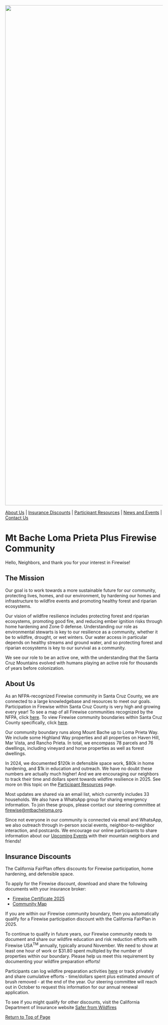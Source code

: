 <img src="Logo3.png" width="1600">

[About Us](#about-us) | [Insurance Discounts](#insurance-discounts) | [Participant Resources](https://winkleramy.github.io/Firewise/ParticipantResources.html) |  [News and Events](https://winkleramy.github.io/Firewise/Events.html) | [Contact Us](mailto:firewise@mtbacheloma.org?subject=Mt%20Bache%20Loma%20Prieta%20Plus%20Firewise)

# Mt Bache Loma Prieta Plus Firewise Community

Hello, Neighbors, and thank you for your interest in Firewise! 

## The Mission

Our goal is to work towards a more sustainable future for our community, protecting lives, homes, and our environment, by hardening our homes and infrastructure to wildfire events and promoting healthy forest and riparian ecosystems. 

Our vision of wildfire resilience includes protecting forest and riparian ecosystems, promoting good fire, and reducing ember ignition risks through home hardening and Zone 0 defense. Understanding our role as environmental stewarts is key to our resilience as a community, whether it be to wildfire, drought, or wet winters. Our water access in particular depends on healthy streams and ground water, and so protecting forest and riparian ecosystems is key to our survival as a community. 

We see our role to be an active one, with the understanding that the Santa Cruz Mountains evolved with humans playing an active role for thousands of years before colonization.

## About Us

As an NFPA-recognized Firewise community in Santa Cruz County, we are connected to a large knowledgebase and resources to meet our goals. Participation in Firewise within Santa Cruz County is very high and growing every year! To see a map of all Firewise communities recognized by the NFPA, click [here](https://nfpa.maps.arcgis.com/apps/Viewer/index.html?appid=c4a788340df748f18d98d8363145bb67). To view Firewise community boundaries within Santa Cruz County specifically, click [here](https://sccgis.maps.arcgis.com/apps/instant/basic/index.html?appid=2f4184e0622f48009be27031318be8e0).

Our community boundary runs along Mount Bache up to Loma Prieta Way. We include some Highland Way properties and all properties on Haven Hill, Mar Vista, and Rancho Prieta. In total, we encompass 78 parcels and 76 dwellings, including vineyard and horse properties as well as forest dwellings. 

In 2024, we documented $120k in defensible space work, $80k in home hardening, and $1k in education and outreach. We have no doubt these numbers are actually much higher! And we are encouraging our neighbors to track their time and dollars spent towards wildfire resilience in 2025. See more on this topic on the [Participant Resources](https://winkleramy.github.io/Firewise/ParticipantResources.html) page.

Most updates are shared via an email list, which currently includes 33 households. We also have a WhatsApp group for sharing emergency information. To join these groups, please contact our steering committee at [firewise@mtbacheloma.org](mailto:firewise@mtbacheloma.org?subject=Join%20Firewise%20WhatsApp).

Since not everyone in our community is connected via email and WhatsApp, we also outreach through in-person social events, neighbor-to-neighbor interaction, and postcards. We encourage our online participants to share information about our [Upcoming Events](https://winkleramy.github.io/Firewise/Events.html) with their mountain neighbors and friends!

## Insurance Discounts

The California FairPlan offers discounts for Firewise participation, home hardening, and defensible space.

To apply for the Firewise discount, download and share the following documents with your insurance broker:

- [Firewise Certificate 2025](Mt%20Bache%20Loma%20Prieta%20Plus%20%202024%20Certificate.pdf)
- [Community Map](Resources/Community%20Boundary.png)

If you are within our Firewise community boundary, then you automatically qualify for a Firewise participation discount with the California FairPlan in 2025.

To continue to qualify in future years, our Firewise community needs to document and share our wildfire education and risk reduction efforts with Firewise USA<sup>TM</sup> annually, typically around November. We need to show at least one hour of work or $31.80 spent multipled by the number of properties within our boundary. Please help us meet this requirement by documenting your wildfire preparation efforts! 

Participants can log wildfire preparation activities [here](https://forms.gle/9SiHNTzaY7ipKmKU8) or track privately and share cumulative efforts - time/dollars spent plus estimated amount of brush removed - at the end of the year. Our steering committee will reach out in October to request this information for our annual renewal application.

To see if you might qualify for other discounts, visit the California Department of Insurance website [Safer from Wildfires](https://www.insurance.ca.gov/01-consumers/200-wrr/Safer-from-Wildfires.cfm)

[Return to Top of Page](#mt-bache-loma-prieta-plus-firewise-community)

